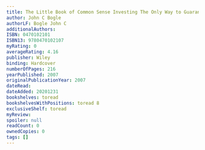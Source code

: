 ```yaml
---
title: The Little Book of Common Sense Investing The Only Way to Guarantee Your Fair Share of Stock Market Returns
author: John C Bogle
authorLF: Bogle John C
additionalAuthors: 
ISBN: 0470102101
ISBN13: 9780470102107
myRating: 0
averageRating: 4.16
publisher: Wiley
binding: Hardcover
numberOfPages: 216
yearPublished: 2007
originalPublicationYear: 2007
dateRead: 
dateAdded: 20201231
bookshelves: toread
bookshelvesWithPositions: toread 8
exclusiveShelf: toread
myReview: 
spoiler: null
readCount: 0
ownedCopies: 0
tags: []
---
```


